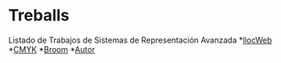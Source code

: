 # Treballs
Listado de Trabajos de Sistemas de Representación Avanzada
*[llocWeb](https://fatimaarsismartinez.github.io/LlocWeb/.)
*[CMYK](https://fatimaarsismartinez.github.io/CMYK/.)
*[Broom](https://fatimaarsismartinez.github.io/BROOM/.)
*[Autor](https://fatimaarsismartinez.github.io/Autor/.)
